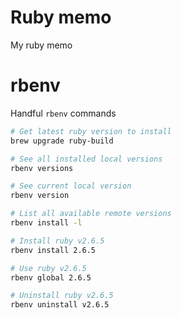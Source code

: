 # Ruby memo
My ruby memo

# rbenv

Handful `rbenv` commands

```bash
# Get latest ruby version to install
brew upgrade ruby-build

# See all installed local versions
rbenv versions

# See current local version
rbenv version

# List all available remote versions
rbenv install -l

# Install ruby v2.6.5
rbenv install 2.6.5

# Use ruby v2.6.5
rbenv global 2.6.5

# Uninstall ruby v2.6.5
rbenv uninstall v2.6.5
```

